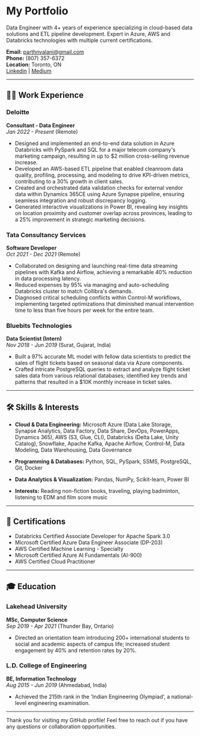 # My Portfolio

Data Engineer with 4+ years of experience specializing in cloud-based data solutions and ETL pipeline development. Expert in Azure, AWS and Databricks technologies with multiple current certifications.

**Email:** parthnvalani@gmail.com  
**Phone:** (807) 357-6372  
**Location:** Toronto, ON  
[Linkedin](https://www.linkedin.com/in/parthvalani) | [Medium](https://medium.com/@valaniparth13)

---

## 👨‍💼 Work Experience

### Deloitte
**Consultant - Data Engineer**  
*Jan 2022 - Present* (Remote)

- Designed and implemented an end-to-end data solution in Azure Databricks with PySpark and SQL for a major telecom company's marketing campaign, resulting in up to $2 million cross-selling revenue increase.
- Developed an AWS-based ETL pipeline that enabled cleanroom data quality, profiling, processing, and modeling to drive KPI-driven metrics, contributing to a 30% growth in client sales.
- Created and orchestrated data validation checks for external vendor data within Dynamics 365CE using Azure Synapse pipeline, ensuring seamless integration and robust discrepancy logging.
- Generated interactive visualizations in Power BI, revealing key insights on location proximity and customer overlap across provinces, leading to a 25% improvement in strategic marketing decisions.

### Tata Consultancy Services
**Software Developer**  
*Oct 2021 - Dec 2021* (Remote)

- Collaborated on designing and launching real-time data streaming pipelines with Kafka and Airflow, achieving a remarkable 40% reduction in data processing latency.
- Reduced expenses by 95% via managing and auto-scheduling Databricks cluster to match Collibra's demands.
- Diagnosed critical scheduling conflicts within Control-M workflows, implementing targeted optimizations that diminished manual intervention time to less than five hours per week for the entire team.

### Bluebits Technologies
**Data Scientist (Intern)**  
*Nov 2018 - Jun 2019* (Surat, Gujarat, India)

- Built a 97% accurate ML model with fellow data scientists to predict the sales of flight tickets based on seasonal data via Azure components.
- Crafted intricate PostgreSQL queries to extract and analyze flight ticket sales data from various relational databases; identified key trends and patterns that resulted in a $10K monthly increase in ticket sales.

---

## 🛠 Skills & Interests

- **Cloud & Data Engineering:** Microsoft Azure (Data Lake Storage, Synapse Analytics, Data Factory, Data Share, DevOps, PowerApps, Dynamics 365), AWS (S3, Glue, CLI), Databricks (Delta Lake, Unity Catalog), Snowflake, Apache Kafka, Apache Airflow, Control-M, Data Modeling, Data Warehousing, Data Governance

- **Programming & Databases:** Python, SQL, PySpark, SSMS, PostgreSQL, Git, Docker

- **Data Analytics & Visualization:** Pandas, NumPy, Scikit-learn, Power BI 

- **Interests:** Reading non-fiction books, traveling, playing badminton, listening to EDM and film score music

---

## 📜 Certifications

- Databricks Certified Associate Developer for Apache Spark 3.0
- Microsoft Certified Azure Data Engineer Associate (DP-203)
- AWS Certified Machine Learning - Specialty
- Microsoft Certified Azure AI Fundamentals (AI-900)
- AWS Certified Cloud Practitioner

---

## 🎓 Education

### Lakehead University
**MSc, Computer Science**  
*Sep 2019 - Apr 2021* (Thunder Bay, Ontario)

- Directed an orientation team introducing 200+ international students to social and academic aspects of campus life; increased student engagement by 40% and retention rates by 20%.

### L.D. College of Engineering
**BE, Information Technology**  
*Aug 2015 - Jun 2019* (Ahmedabad, India)

- Achieved the 215th rank in the 'Indian Engineering Olympiad', a national-level engineering examination.

---
Thank you for visiting my GitHub profile! Feel free to reach out if you have any questions or collaboration opportunities.
